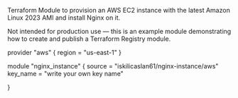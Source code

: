 Terraform Module to provision an AWS EC2 instance with the latest Amazon Linux 2023 AMI and install Nginx on it.

Not intended for production use — this is an example module demonstrating how to create and publish a Terraform Registry module.

provider "aws" {
  region = "us-east-1"
}

module "nginx_instance" {
  source     = "iskilicaslan61/nginx-instance/aws"
  key_name = "write your own key name"
  
}
